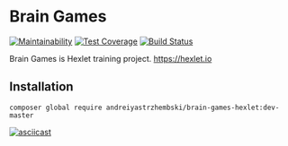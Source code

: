 # Brain Games
[![Maintainability](https://api.codeclimate.com/v1/badges/a6cecbf8f927baef6c65/maintainability)](https://codeclimate.com/github/andreiyastrzhembski/project-lvl1-s408/maintainability)
[![Test Coverage](https://api.codeclimate.com/v1/badges/a6cecbf8f927baef6c65/test_coverage)](https://codeclimate.com/github/andreiyastrzhembski/project-lvl1-s408/test_coverage)
[![Build Status](https://travis-ci.org/andreiyastrzhembski/project-lvl1-s408.svg?branch=master)](https://travis-ci.org/andreiyastrzhembski/project-lvl1-s408)

Brain Games is Hexlet training project.
https://hexlet.io

## Installation
```
composer global require andreiyastrzhembski/brain-games-hexlet:dev-master
```
[![asciicast](https://asciinema.org/a/bn342UVSo9jV6CX2gjS1vBbPE.svg)](https://asciinema.org/a/bn342UVSo9jV6CX2gjS1vBbPE)
